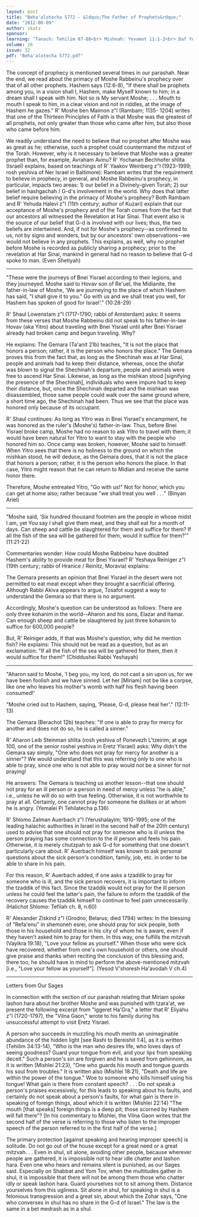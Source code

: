 ```yaml
---
layout: post
title: "Beha'alotecha 5772 - &ldquo;The Father of Prophets&rdquo;"
date: "2012-06-09"
author: skatz
sponsor: 
learning: "Tanach: Tehilim 87-88<br> Mishnah: Yevamot 11:1-2<br> Daf Yomi (Bavli): Niddah 19<br> Daf Yomi (Yerushalmi): Yevamot 8<br> Halachah Yomit: Orach Chaim 61:26-62:2"
volume: 26
issue: 32
pdf: "Beha'alotecha 5772.pdf"
---
```


The concept of prophecy is mentioned several times in our parashah. Near the end, we read about the primacy of Moshe Rabbeinu's prophecy over that of all other prophets. Hashem says (12:6-8), "If there shall be prophets among you, in a vision shall I, Hashem, make Myself known to him; in a dream shall I speak with him. Not so is My servant Moshe; . . . Mouth to mouth I speak to him, in a clear vision and not in riddles, at the image of Hashem he gazes." R' Moshe ben Maimon z"l (Rambam; 1135- 1204) writes that one of the Thirteen Principles of Faith is that Moshe was the greatest of all prophets, not only greater than those who came after him, but also those who came before him.

We readily understand the need to believe that no prophet after Moshe was as great as he; otherwise, such a prophet could countermand the mitzvot of the Torah. However, why is it necessary to believe that Moshe was a greater prophet than, for example, Avraham Avinu? R' Yochanan Bechhofer shlita (Israel) explains, based on teachings of R' Yaakov Weinberg z"l (1923-1999; rosh yeshiva of Ner Israel in Baltimore): Rambam writes that the requirement to believe in prophecy, in general, and Moshe Rabbeinu's prophecy, in particular, impacts two areas: 1) our belief in a Divinely-given Torah; 2) our belief in hashgachah / G-d's involvement in the world. Why does that latter belief require believing in the primacy of Moshe's prophecy? Both Rambam and R' Yehuda Halevi z"l (11th century; author of Kuzari) explain that our acceptance of Moshe's prophecy and of the Torah comes from the fact that our ancestors all witnessed the Revelation at Har Sinai. That event also is the source of our belief that G-d is involved with our lives; thus, the two beliefs are intertwined. And, if not for Moshe's prophecy--as confirmed to us, not by signs and wonders, but by our ancestors' own observations--we would not believe in any prophets. This explains, as well, why no prophet before Moshe is recorded as publicly sharing a prophecy; prior to the revelation at Har Sinai, mankind in general had no reason to believe that G-d spoke to man. (Even Shetiyah)

********

"These were the journeys of Bnei Yisrael according to their legions, and they journeyed. Moshe said to Hovav son of Re'uel, the Midianite, the father-in-law of Moshe, &lsquo;We are journeying to the place of which Hashem has said, "I shall give it to you." Go with us and we shall treat you well, for Hashem has spoken of good for Israel'." (10:28-29)

R' Shaul Lowenstam z"l (1717-1790; rabbi of Amsterdam) asks: It seems from these verses that Moshe Rabbeinu did not speak to his father-in-law Hovav (aka Yitro) about traveling with Bnei Yisrael until after Bnei Yisrael already had broken camp and begun traveling. Why?

He explains: The Gemara (Ta'anit 21b) teaches, "It is not the place that honors a person; rather, it is the person who honors the place." The Gemara proves this from the fact that, as long as the Shechinah was at Har Sinai, people and animals had to keep their distance, whereas, once the shofar was blown to signal the Shechinah's departure, people and animals were free to ascend Har Sinai. Likewise, as long as the mishkan stood \[signifying the presence of the Shechinah\], individuals who were impure had to keep their distance, but, once the Shechinah departed and the mishkan was disassembled, those same people could walk over the same ground where, a short time ago, the Shechinah had been. Thus we see that the place was honored only because of its occupant.

R' Shaul continues: As long as Yitro was in Bnei Yisrael's encampment, he was honored as the ruler's (Moshe's) father-in-law. Thus, before Bnei Yisrael broke camp, Moshe had no reason to ask Yitro to travel with them; it would have been natural for Yitro to want to stay with the people who honored him so. Once camp was broken, however, Moshe said to himself: When Yitro sees that there is no holiness to the ground on which the mishkan stood, he will deduce, as the Gemara does, that it is not the place that honors a person; rather, it is the person who honors the place. In that case, Yitro might reason that he can return to Midian and receive the same honor there.

Therefore, Moshe entreated Yitro, "Go with us!" Not for honor, which you can get at home also; rather because "we shall treat you well . . ." (Binyan Ariel)

********

"Moshe said, &lsquo;Six hundred thousand footmen are the people in whose midst I am, yet You say I shall give them meat, and they shall eat for a month of days. Can sheep and cattle be slaughtered for them and suffice for them? If all the fish of the sea will be gathered for them, would it suffice for them?'" (11:21-22)

Commentaries wonder: How could Moshe Rabbeinu have doubted Hashem's ability to provide meat for Bnei Yisrael? R' Yeshaya Reiniger z"l (19th century; rabbi of Hranice / Reinitz, Moravia) explains:

The Gemara presents an opinion that Bnei Yisrael in the desert were not permitted to eat meat except when they brought a sacrificial offering. Although Rabbi Akiva appears to argue, Tosafot suggest a way to understand the Gemara so that there is no argument.

Accordingly, Moshe's question can be understood as follows: There are only three kohanim in the world--Aharon and his sons, Elazar and Itamar. Can enough sheep and cattle be slaughtered by just three kohanim to suffice for 600,000 people?

But, R' Reiniger adds, if that was Moshe's question, why did he mention fish? He explains: This should not be read as a question, but as an exclamation: "If all the fish of the sea will be gathered for them, then it would suffice for them!" (Chiddushei Rabbi Yeshayah)

********

"Aharon said to Moshe, &lsquo;I beg you, my lord, do not cast a sin upon us, for we have been foolish and we have sinned. Let her \[Miriam\] not be like a corpse, like one who leaves his mother's womb with half his flesh having been consumed!'

"Moshe cried out to Hashem, saying, &lsquo;Please, G-d, please heal her'." (12:11-13)

The Gemara (Berachot 12b) teaches: "If one is able to pray for mercy for another and does not do so, he is called a sinner."

R' Aharon Leib Steinman shlita (rosh yeshiva of Ponevezh L'tzeirim; at age 100, one of the senior roshei yeshiva in Eretz Yisrael) asks: Why didn't the Gemara say simply, "One who does not pray for mercy for another is a sinner"? We would understand that this was referring only to one who is able to pray, since one who is not able to pray would not be a sinner for not praying!

He answers: The Gemara is teaching us another lesson--that one should not pray for an ill person or a person in need of mercy unless "he is able," i.e., unless he will do so with true feeling. Otherwise, it is not worthwhile to pray at all. Certainly, one cannot pray for someone he dislikes or at whom he is angry. (Yemalei Pi Tehilatecha p.136)

R' Shlomo Zalman Auerbach z"l (Yerushalayim; 1910-1995; one of the leading halachic authorities in Israel in the second half of the 20th century) used to advise that one should not pray for someone who is ill unless the person praying has some connection to the ill person and feels his pain. Otherwise, it is merely chutzpah to ask G-d for something that one doesn't particularly care about. R' Auerbach himself was known to ask personal questions about the sick person's condition, family, job, etc. in order to be able to share in his pain.

For this reason, R' Auerbach added, if one asks a tzaddik to pray for someone who is ill, and the sick person recovers, it is important to inform the tzaddik of this fact. Since the tzaddik would not pray for the ill person unless he could feel the latter's pain, the failure to inform the tzaddik of the recovery causes the tzaddik himself to continue to feel pain unnecessarily. (Halichot Shlomo: Tefilah ch. 8, n.60)

R' Alexander Ziskind z"l (Grodno, Belarus; died 1794) writes: In the blessing of "Refa'enu" in shemoneh esrei, one should pray for sick people, both those in his household and those in his city of whom he is aware, even if they haven't asked him to pray for them. In this way, one fulfills the mitzvah (Vayikra 19:18), "Love your fellow as yourself." When those who were sick have recovered, whether from one's own household or others, one should give praise and thanks when reciting the conclusion of this blessing and, there too, he should have in mind to perform the above-mentioned mitzvah \[i.e., "Love your fellow as yourself"\]. (Yesod V'shoresh Ha'avodah V ch.4)

********

Letters from Our Sages

In connection with the section of our parashah relating that Miriam spoke lashon hara about her brother Moshe and was punished with tzara'at, we present the following excerpt from "Iggeret Ha'Gra," a letter that R' Eliyahu z"l (1720-1797), the "Vilna Gaon," wrote to his family during his unsuccessful attempt to visit Eretz Yisrael.

A person who succeeds in muzzling his mouth merits an unimaginable abundance of the hidden light \[see Rashi to Bereishit 1:4\], as it is written (Tehilim 34:13-14), "Who is the man who desires life, who loves days of seeing goodness? Guard your tongue from evil, and your lips from speaking deceit." Such a person's sin are forgiven and he is saved from gehinnom, as it is written (Mishlei 21:23), "One who guards his mouth and tongue guards his soul from troubles." It is written also (Mishlei 18:21), "Death and life are within the power of the tongue." Woe to someone who kills himself using his tongue! What gain is there from constant speech? . . . Do not speak a person's praises excessively, for this leads to speaking about his faults, and certainly do not speak about a person's faults, for what gain is there in speaking of foreign things, about which it is written (Mishlei 22:14) "The mouth \[that speaks\] foreign things is a deep pit; those scorned by Hashem will fall there"? \[In his commentary to Mishlei, the Vilna Gaon writes that the second half of the verse is referring to those who listen to the improper speech of the person referred to in the first half of the verse.\]

The primary protection \[against speaking and hearing improper speech\] is solitude. Do not go out of the house except for a great need or a great mitzvah. . . Even in shul, sit alone, avoiding other people, because wherever people are gathered, it is impossible not to hear idle chatter and lashon hara. Even one who hears and remains silent is punished, as our Sages said. Especially on Shabbat and Yom Tov, when the multitudes gather in shul, it is impossible that there will not be among them those who chatter idly or speak lashon hara. Guard yourselves not to sit among them. Distance yourselves from this ugliness. Sit alone in shul, for speaking in shul is a felonious transgression and a great sin, about which the Zohar says, "One who converses in shul has no share in the G-d of Israel." The law is the same in a bet medrash as in a shul.

